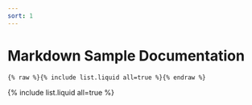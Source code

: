 ```yaml
---
sort: 1
---
```


# Markdown Sample Documentation

```
{% raw %}{% include list.liquid all=true %}{% endraw %}
```

{% include list.liquid all=true %}
